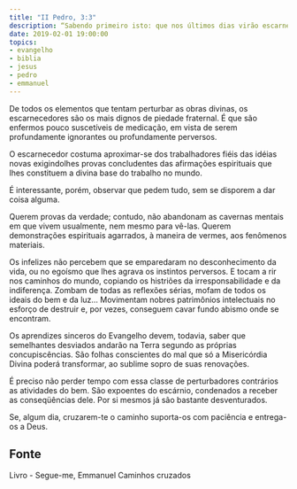 ```yaml
---
title: "II Pedro, 3:3"
description: “Sabendo primeiro isto: que nos últimos dias virão escarnecedores, andando segundo as suas próprias concupiscências.”
date: 2019-02-01 19:00:00
topics: 
- evangelho
- biblia
- jesus
- pedro
- emmanuel
---
```


De todos os elementos que tentam perturbar as obras divinas, os escarnecedores são os
mais dignos de piedade fraternal. É que são enfermos pouco suscetíveis de medicação,
em vista de serem profundamente ignorantes ou profundamente perversos.

O escarnecedor costuma aproximar-se dos trabalhadores fiéis das idéias novas
exigindolhes provas concludentes das afirmações espirituais que lhes constituem
a divina base do trabalho no mundo.

É interessante, porém, observar que pedem tudo, sem se disporem a dar coisa alguma.

Querem provas da verdade; contudo, não abandonam as cavernas mentais em que vivem
usualmente, nem mesmo para vê-las. Querem demonstrações espirituais agarrados, à
maneira de vermes, aos fenômenos materiais. 

Os infelizes não percebem que se emparedaram no desconhecimento da vida, ou no
egoísmo que lhes agrava os instintos perversos. E tocam a rir nos caminhos do
mundo, copiando os histriões da irresponsabilidade e da indiferença. Zombam de
todas as reflexões sérias, mofam de todos os ideais do bem e da luz...
Movimentam nobres patrimônios intelectuais no esforço de destruir e, por vezes,
conseguem cavar fundo abismo onde se encontram.

Os aprendizes sinceros do Evangelho devem, todavia, saber que semelhantes desviados
andarão na Terra segundo as próprias concupiscências. São folhas conscientes do mal
que só a Misericórdia Divina poderá transformar, ao sublime sopro de suas renovações.

É preciso não perder tempo com essa classe de perturbadores contrários as atividades do
bem. São expoentes do escárnio, condenados a receber as conseqüências dele. Por si
mesmos já são bastante desventurados.

Se, algum dia, cruzarem-te o caminho suporta-os com paciência e entrega-os a Deus.


## Fonte
Livro - Segue-me, Emmanuel
Caminhos cruzados
